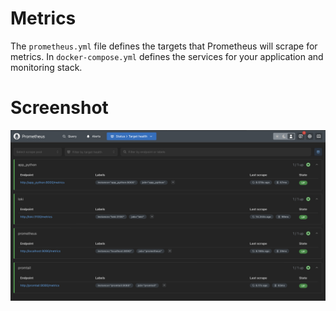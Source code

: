 # Metrics

The `prometheus.yml` file defines the targets that Prometheus will scrape for metrics. In `docker-compose.yml` defines the services for your application and monitoring stack.

# Screenshot
![Metrics](./metrics.png "Metrics")